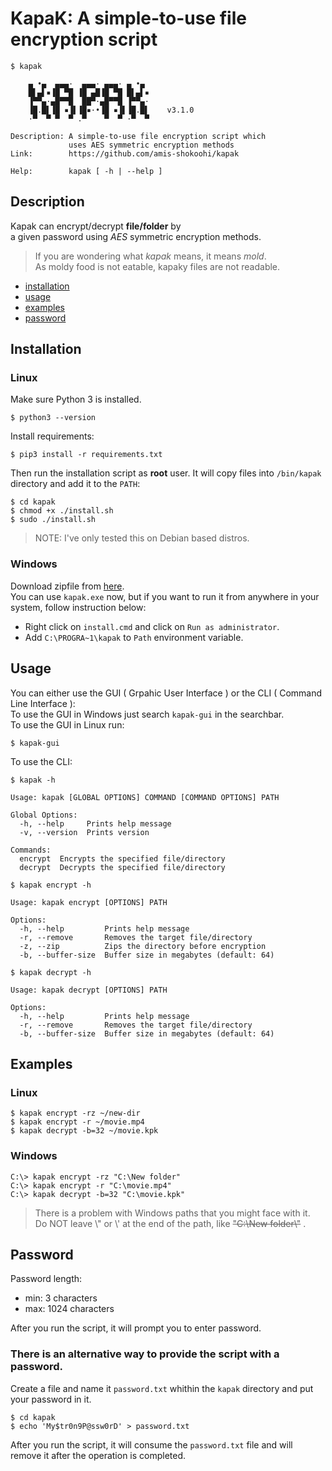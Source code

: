 # KapaK: A simple-to-use file encryption script
```
$ kapak

    ▄ •▄  ▄▄▄·  ▄▄▄· ▄▄▄· ▄ •▄
    █▌▄▌▪▐█ ▀█ ▐█ ▄█▐█ ▀█ █▌▄▌▪
    ▐▀▀▄·▄█▀▀█  ██▀·▄█▀▀█ ▐▀▀▄·
    ▐█.█▌▐█ ▪▐▌▐█▪·•▐█ ▪▐▌▐█.█▌    v3.1.0
    ·▀  ▀ ▀  ▀ .▀    ▀  ▀ ·▀  ▀

Description: A simple-to-use file encryption script which
             uses AES symmetric encryption methods
Link:        https://github.com/amis-shokoohi/kapak

Help:        kapak [ -h | --help ]
```

## Description
Kapak can encrypt/decrypt **file/folder** by<br>
a given password using _AES_ symmetric encryption methods.

> If you are wondering what _kapak_ means, it means _mold_.<br>
> As moldy food is not eatable, kapaky files are not readable.

- [installation](#Installation)
- [usage](#Usage)
- [examples](#Examples)
- [password](#Password)

## Installation
### Linux
Make sure Python 3 is installed.
```
$ python3 --version
```
Install requirements:
```
$ pip3 install -r requirements.txt
```
Then run the installation script as **root** user. It will copy files into `/bin/kapak` directory and add it to the `PATH`:
```
$ cd kapak
$ chmod +x ./install.sh
$ sudo ./install.sh
```
> NOTE: I've only tested this on Debian based distros.
### Windows
Download zipfile from [here](https://github.com/amis-shokoohi/kapak/releases/download/v3.1.0/kapak-windows-v3.1.0.zip).<br>
You can use `kapak.exe` now, but if you want to run it from anywhere in your system, follow instruction below:
- Right click on `install.cmd` and click on `Run as administrator`.
- Add `C:\PROGRA~1\kapak` to `Path` environment variable.

## Usage
You can either use the GUI ( Grpahic User Interface ) or the CLI ( Command Line Interface ):<br>
To use the GUI in Windows just search `kapak-gui` in the searchbar.<br>
To use the GUI in Linux run:
```
$ kapak-gui
```
To use the CLI:
```
$ kapak -h

Usage: kapak [GLOBAL OPTIONS] COMMAND [COMMAND OPTIONS] PATH

Global Options:
  -h, --help     Prints help message
  -v, --version  Prints version

Commands:
  encrypt  Encrypts the specified file/directory
  decrypt  Decrypts the specified file/directory
```
```
$ kapak encrypt -h

Usage: kapak encrypt [OPTIONS] PATH

Options:
  -h, --help         Prints help message
  -r, --remove       Removes the target file/directory
  -z, --zip          Zips the directory before encryption
  -b, --buffer-size  Buffer size in megabytes (default: 64)
```
```
$ kapak decrypt -h

Usage: kapak decrypt [OPTIONS] PATH

Options:
  -h, --help         Prints help message
  -r, --remove       Removes the target file/directory
  -b, --buffer-size  Buffer size in megabytes (default: 64)
```
## Examples

### Linux
```
$ kapak encrypt -rz ~/new-dir
$ kapak encrypt -r ~/movie.mp4
$ kapak decrypt -b=32 ~/movie.kpk
```

### Windows
```
C:\> kapak encrypt -rz "C:\New folder"
C:\> kapak encrypt -r "C:\movie.mp4"
C:\> kapak decrypt -b=32 "C:\movie.kpk"
```
> There is a problem with Windows paths that you might face with it.<br>
> Do NOT leave \\" or \\' at the end of the path, like ~~"C:\New folder\\"~~ .

## Password
Password length:<br> 
- min: 3 characters
- max: 1024 characters

After you run the script, it will prompt you to enter password.<br>

### There is an alternative way to provide the script with a password.
Create a file and name it `password.txt` whithin the `kapak` directory and put your password in it.
```
$ cd kapak
$ echo 'My$tr0n9P@ssw0rD' > password.txt
```
After you run the script, it will consume the `password.txt` file and will remove it after the operation is completed.
